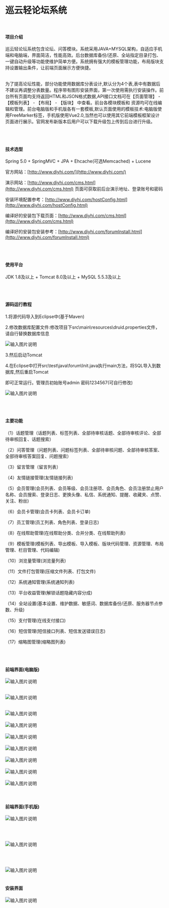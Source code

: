 # 巡云轻论坛系统

<br>

#### 项目介绍
巡云轻论坛系统包含论坛、问答模块。系统采用JAVA+MYSQL架构，自适应手机端和电脑端，界面简洁，性能高效。后台数据库备份/还原、全站指定目录打包、一键自动升级等功能使维护简单方便。系统拥有强大的模板管理功能，布局版块支持设置输出条件，让前端页面展示方便快捷。

<br>
为了提高论坛性能，部分功能使用数据库分表设计,默认分为4个表,表中有数据后不建议再调整分表数量。程序带有图形安装界面，第一次使用需执行安装操作。前台所有页面均支持返回HTML和JSON格式数据,API接口文档可在【页面管理】 - 【模板列表】 - 【布局】 - 【版块】 中查看。前台各模块模板和
资源均可在线编辑和管理。前台电脑版和手机版各有一套模板,默认页面使用的模板技术:电脑版使用FreeMarker标签，手机版使用Vue2.0,当然也可以使用其它前端模板框架设计页面进行展示。官网发布新版本后用户可以下载升级包上传到后台进行升级。


  
  <br><br>



#### 技术选型
Spring 5.0 + SpringMVC + JPA + Ehcache(可选Memcached) + Lucene


官方网站：[http://www.diyhi.com/](http://www.diyhi.com/)



演示网站：[http://www.diyhi.com/cms.html](http://www.diyhi.com/cms.html) 页面可获取前后台演示地址、登录账号和密码



安装环境配置参考：[http://www.diyhi.com/hostConfig.html](http://www.diyhi.com/hostConfig.html)



编译好的安装包下载页面：[http://www.diyhi.com/cms.html](http://www.diyhi.com/cms.html)



编译好的安装包安装参考：[http://www.diyhi.com/forumInstall.html](http://www.diyhi.com/forumInstall.html)


<br><br>
#### 使用平台
JDK 1.8及以上 + Tomcat 8.0及以上 + MySQL 5.5.3及以上

<br><br>
#### 源码运行教程

1.将源代码导入到Eclipse中(基于Maven)


2.修改数据库配置文件:修改项目下src\main\resources\druid.properties文件，请自行替换数据库信息

![输入图片说明](https://gitee.com/uploads/images/2018/0702/155440_dce1a0f7_2024507.png "图1.png")

3.然后启动Tomcat

4.在Eclipse中打开src\test\java\forum\Init.java执行main方法，将SQL导入到数据库,然后重启Tomcat

即可正常运行。管理员初始账号admin 密码1234567(可自行修改)

![输入图片说明](https://gitee.com/uploads/images/2018/0702/155505_1d777ac2_2024507.png "图2.png")


<br><br>
#### 主要功能
（1）话题管理（话题列表、标签列表、全部待审核话题、全部待审核评论、全部待审核回复、话题搜索）

（2）问答管理（问题列表、问题标签列表、全部待审核问题、全部待审核答案、全部待审核答案回复、问题搜索）

（3）留言管理（留言列表）

（4）友情链接管理(友情链接列表)

（5）会员管理(会员列表、会员等级、会员注册项、会员角色、会员注册禁止用户名称、会员搜索、登录日志、更换头像、私信、系统通知、提醒、收藏夹、点赞、关注、粉丝)

（6）会员卡管理(会员卡列表、会员卡订单)

（7）员工管理(员工列表、角色列表、登录日志)

（8）在线帮助管理(在线帮助分类、合并分类、在线帮助列表)

（9）模板管理(模板列表、导出模板、导入模板、版块代码管理、资源管理、布局管理、栏目管理、代码编辑)

（10）浏览量管理(浏览量列表)

（11）文件打包管理(压缩文件列表、打包文件)

（12）系统通知管理(系统通知列表)

（13）平台收益管理(解锁话题隐藏内容分成)

（14）全站设置(基本设置、维护数据、敏感词、数据库备份/还原、服务器节点参数、升级)

（15）支付管理(在线支付接口)

（16）短信管理(短信接口列表、短信发送错误日志)

（17）缩略图管理(缩略图列表)




<br><br>
#### 前端界面(电脑版)
![输入图片说明](https://images.gitee.com/uploads/images/2019/1203/083445_b3570323_2024507.jpeg "1.jpg")
<br><br>

![输入图片说明](https://images.gitee.com/uploads/images/2019/1203/083505_a0d2d9d7_2024507.jpeg "2.jpg")
<br><br>

![输入图片说明](https://images.gitee.com/uploads/images/2019/1203/083538_ca9c64d7_2024507.jpeg "3.jpg")
<br><br>
![输入图片说明](https://images.gitee.com/uploads/images/2019/0918/084614_1e569c88_2024507.jpeg "4.jpg")
<br><br>
![输入图片说明](https://images.gitee.com/uploads/images/2019/1203/083526_c62b61b8_2024507.jpeg "5.jpg")
<br><br>
![输入图片说明](https://images.gitee.com/uploads/images/2019/0918/084643_f5451f3d_2024507.jpeg "6.jpg")
<br><br>
![输入图片说明](https://images.gitee.com/uploads/images/2019/0918/084654_fcbad9b2_2024507.jpeg "7.jpg")
<br><br>
![输入图片说明](https://images.gitee.com/uploads/images/2019/1119/084612_a0283ba4_2024507.jpeg "a1.jpg")
<br><br>
![输入图片说明](https://images.gitee.com/uploads/images/2019/1203/083618_19130609_2024507.jpeg "9.jpg")
<br><br><br>

#### 前端界面(手机版)
![输入图片说明](https://images.gitee.com/uploads/images/2019/1203/083630_9c5e469b_2024507.jpeg "m1.jpg")

<br><br>

![输入图片说明](https://images.gitee.com/uploads/images/2019/1203/083640_2fe0e0a7_2024507.jpeg "m2.jpg")

<br><br>

![输入图片说明](https://images.gitee.com/uploads/images/2019/1203/083652_599df865_2024507.jpeg "m3.jpg")
<br><br>
#### 安装界面
![输入图片说明](https://gitee.com/uploads/images/2018/0702/161458_bb1f7454_2024507.png "600.png")
